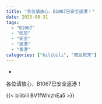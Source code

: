 ```yaml
---
title: "各位请放心，B1067已安全返港！"
date: 2025-08-31
tags:
  - "B1067"
  - "航班"
  - "安全"
  - "返港"
  - "香港"
categories: ["bilibili", "商业航天"]
---
```


-
各位请放心，B1067已安全返港！

{{< bilibili BV1fWhizhEa5 >}}